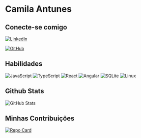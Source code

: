 # Camila Antunes

## Conecte-se comigo
[![LinkedIn](https://img.shields.io/badge/LinkedIn-000?style=for-the-badge&logo=linkedin&logoColor=0E76A8)](https://www.linkedin.com/in//)

[![GitHub](https://img.shields.io/badge/GitHub-000?style=for-the-badge&logo=github&logoColor=white)](https://github.com/)

## Habilidades
![JavaScript](https://img.shields.io/badge/JavaScript-000?style=for-the-badge&logo=javascript)
![TypeScript](https://img.shields.io/badge/TypeScript-000?style=for-the-badge&logo=typescript)
![React](https://img.shields.io/badge/React-000?style=for-the-badge&logo=react)
![Angular](https://img.shields.io/badge/Angular-000?style=for-the-badge&logo=angular&logoColor=C3002F)
![SQLite](https://img.shields.io/badge/SQLite-000?style=for-the-badge&logo=sqlite&logoColor=07405E)
![Linux](https://img.shields.io/badge/Linux-000?style=for-the-badge&logo=linux&logoColor=FCC624)

## Github Stats
![GitHub Stats](https://github-readme-stats.vercel.app/api?username=MiaAntunes&theme=transparent&bg_color=800000&border_color=000C&show_icons=true&icon_color=000&title_color=fff&text_color=FFF&&hide_title=true&hide-stars)

## Minhas Contribuições
[![Repo Card](https://github-readme-stats.vercel.app/api/pin/?username=MiaAntunes&repo=labeddit-frontend&bg_color=800000&border_color=000C&show_icons=true&icon_color=fff&title_color=FFF&text_color=FFF)](https://github.com/SEUUSERNAME/SEUREPOSITORIO)